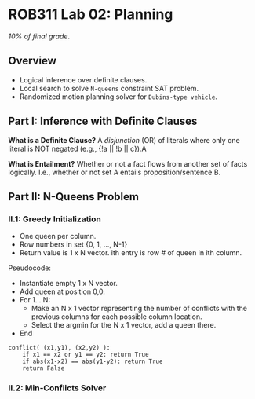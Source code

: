 # ROB311 Lab 02: Planning

_10% of final grade_.

## Overview

 - Logical inference over definite clauses.
 - Local search to solve `N-queens` constraint SAT problem.
 - Randomized motion planning solver for `Dubins-type vehicle`.

## Part I: Inference with Definite Clauses

__What is a Definite Clause?__ A *disjunction* (OR) of literals where only one literal is NOT negated (e.g., {!a || !b || c}).A

__What is Entailment?__ Whether or not a fact flows from another set of facts logically. I.e., whether or not set A entails proposition/sentence B.


## Part II: N-Queens Problem

### II.1: Greedy Initialization

 - One queen per column.
 - Row numbers in set {0, 1, ..., N-1}
 - Return value is 1 x N vector. ith entry is row # of queen in ith column.

Pseudocode:
 - Instantiate empty 1 x N vector.
 - Add queen at position 0,0.
 - For 1... N:
	- Make an N x 1 vector representing the number of conflicts with the previous columns for each possible column location.
	- Select the argmin for the N x 1 vector, add a queen there.
 - End

```
conflict( (x1,y1), (x2,y2) ):
	if x1 == x2 or y1 == y2: return True
	if abs(x1-x2) == abs(y1-y2): return True
	return False
```

### II.2: Min-Conflicts Solver



